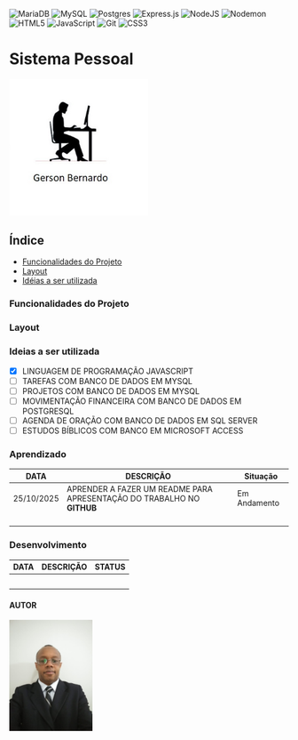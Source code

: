 ![MariaDB](https://img.shields.io/badge/MariaDB-003545?style=for-the-badge&logo=mariadb&logoColor=white)
![MySQL](https://img.shields.io/badge/mysql-4479A1.svg?style=for-the-badge&logo=mysql&logoColor=white)
![Postgres](https://img.shields.io/badge/postgres-%23316192.svg?style=for-the-badge&logo=postgresql&logoColor=white)
![Express.js](https://img.shields.io/badge/express.js-%23404d59.svg?style=for-the-badge&logo=express&logoColor=%2361DAFB)
![NodeJS](https://img.shields.io/badge/node.js-6DA55F?style=for-the-badge&logo=node.js&logoColor=white)
![Nodemon](https://img.shields.io/badge/NODEMON-%23323330.svg?style=for-the-badge&logo=nodemon&logoColor=%BBDEAD)
![HTML5](https://img.shields.io/badge/html5-%23E34F26.svg?style=for-the-badge&logo=html5&logoColor=white)
![JavaScript](https://img.shields.io/badge/javascript-%23323330.svg?style=for-the-badge&logo=javascript&logoColor=%23F7DF1E)
![Git](https://img.shields.io/badge/git-%23F05033.svg?style=for-the-badge&logo=git&logoColor=white)
![CSS3](https://img.shields.io/badge/css3-%231572B6.svg?style=for-the-badge&logo=css3&logoColor=white)

# Sistema Pessoal

<img style="width:250px"  src="./img/Logo.jpg" alt="Logo empresa">

## Índice

- <a href="#funcionalidades">Funcionalidades do Projeto</a>
- <a href="#layout">Layout</a>
- <a href="#ideias-a-ser-utilizada">Idéias a ser utilizada</a>

### Funcionalidades do Projeto

### Layout

### Ideias a ser utilizada

- [x] LINGUAGEM DE PROGRAMAÇÃO JAVASCRIPT
- [ ] TAREFAS COM BANCO DE DADOS EM MYSQL
- [ ] PROJETOS COM BANCO DE DADOS EM MYSQL
- [ ] MOVIMENTAÇÃO FINANCEIRA COM BANCO DE DADOS EM POSTGRESQL
- [ ] AGENDA DE ORAÇÃO COM BANCO DE DADOS EM SQL SERVER
- [ ] ESTUDOS BÍBLICOS COM BANCO EM MICROSOFT ACCESS

### Aprendizado

| DATA       | DESCRIÇÃO                                                              | Situação     |
| ---------- | ---------------------------------------------------------------------- | ------------ |
| 25/10/2025 | APRENDER A FAZER UM README PARA APRESENTAÇÃO DO TRABALHO NO **GITHUB** | Em Andamento |
|            |                                                                        |              |
|            |                                                                        |              |
|            |                                                                        |              |
|            |                                                                        |              |

### Desenvolvimento

| DATA | DESCRIÇÃO | STATUS |
| ---: | --------- | ------ |
|      |           |        |
|      |           |        |
|      |           |        |
|      |           |        |
|      |           |        |

#### AUTOR

<img style="width:150px"  src="./img/Gerson 02.jpeg" alt="Foto Pessoal (Gerson Bernardo)">
